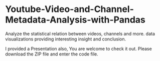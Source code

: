 # Youtube-Video-and-Channel-Metadata-Analysis-with-Pandas
Analyze the statistical relation between videos, channels and more. data visualizations providing interesting insight and conclusion.

I provided a Presentation also, You are welcome to check it out.
Please download the ZIP file and enter the code file.
